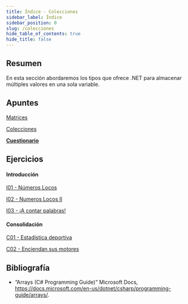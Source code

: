 ```yaml
---
title: Índice - Colecciones
sidebar_label: Índice
sidebar_position: 0
slug: /colecciones
hide_table_of_contents: true
hide_title: false
---
```


## Resumen
En esta sección abordaremos los tipos que ofrece .NET para almacenar múltiples valores en una sola variable.
    
## Apuntes

[Matrices](./Apuntes/00-matrices.md)

[Colecciones](./Apuntes/01-colecciones.md)

**[Cuestionario](./Apuntes/cuestionario.md)**

## Ejercicios
#### Introducción

[I01 - Números Locos](./Ejercicios/I01-numeros-locos.md)

[I02 - Numeros Locos II](./Ejercicios/I02-numeros-locos-II.md)

[I03 - ¡A contar palabras!](./Ejercicios/I03-contador-palabras.md)

#### Consolidación

[C01 - Estadística deportiva](./Ejercicios/C01-estadistica-deportiva.md)

[C02 - Enciendan sus motores](./Ejercicios/C02-enciendan-sus-motores.md)

## Bibliografía
* “Arrays (C# Programming Guide)” Microsoft Docs, https://docs.microsoft.com/en-us/dotnet/csharp/programming-guide/arrays/.


